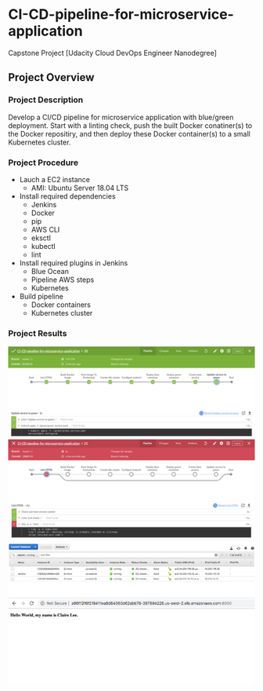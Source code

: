 # CI-CD-pipeline-for-microservice-application
Capstone Project [Udacity Cloud DevOps Engineer Nanodegree]

## Project Overview
### Project Description
Develop a CI/CD pipeline for microservice application with blue/green deployment. Start with a linting check, push the built Docker conatiner(s) to the Docker repositiry, and then deploy these Docker container(s) to a small Kubernetes cluster.

### Project Procedure
- Lauch a EC2 instance
  - AMI: Ubuntu Server 18.04 LTS
- Install required dependencies
  - Jenkins
  - Docker
  - pip
  - AWS CLI
  - eksctl
  - kubectl
  - lint
- Install required plugins in Jenkins
  - Blue Ocean
  - Pipeline AWS steps
  - Kubernetes
- Build pipeline
  - Docker containers
  - Kubernetes cluster

### Project Results

<img src="images/Jenkins_pipeline.png">
<img src="images/Lint_failure.png">
<img src="images/AWS_EC2.png">
<img src="images/Web_page.png">
